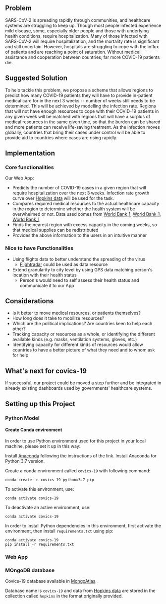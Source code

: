 ## Problem
SARS-CoV-2 is spreading rapidly through communities, and healthcare systems are struggling to keep up. Though most 
people infected experience mild disease, some, especially older people and those with underlying health conditions, 
require hospitalization. Many of those infected with SARS-CoV-2 will require hospitalization, and the mortality rate 
is significant and still uncertain. However, hospitals are struggling to cope with the influx of patients and are 
reaching a point of saturation. Without medical assistance and cooperation between countries, far more COVID-19 
patients die. 

## Suggested Solution
To help tackle this problem, we propose a scheme that allows regions to predict how many COVID-19 patients they will 
have to provide in-patient medical care for in the next 3 weeks -- number of weeks still needs to be determined. 
This will be achieved by modelling the infection rate. Regions that will not have enough resources to cope with their 
COVID-19 patients in any given week will be matched with regions that will have a surplus of medical resources in the 
same given time, so that the burden can be shared and more patients can receive life-saving treatment. As the infection 
moves globally, countries that bring their cases under control will be able to provide aid to countries where cases are 
rising rapidly.

## Implementation
### Core functionalities
Our Web App:
   * Predicts the number of COVID-19 cases in a given region that will require hospitalization over the next 3 weeks. 
     Infection rate growth curve over [Hopkins data](https://covid19api.com/#details) will be used for the task.
   * Compares required medical resources to the actual healthcare capacity in the region to determine whether the health 
     system will be overwhelmed or not. Data used comes from 
     [World Bank_1](https://data.worldbank.org/indicator/sh.med.beds.zs), 
     [World Bank_1](https://data.worldbank.org/indicator/SH.MED.NUMW.P3?locations=AU),
     [World Bank_1](https://data.worldbank.org/indicator/SH.MED.PHYS.ZS)
   * Finds the nearest region with excess capacity in the coming weeks, so that medical supplies can be redistributed
   * Provides the above information to the users in an intuitive manner

### Nice to have Functionalities
* Using flights data to better understand the spreading of the virus
    * [Flightradar](https://www.flightradar24.com/data) could be used as data resource
* Extend granularity to city level by using GPS data matching person's location with their health status
   * Person's would need to self assess their health status and communicate it to our App

## Considerations
   * Is it better to move medical resources, or patients themselves?
   * How long does it take to mobilize resources?
   * Which are the political implications? Are countries keen to help each other?
   * Tracking capacity or resources as a whole, or identifying the different available kinds (e.g. masks, ventilation 
     systems, gloves, etc.)
   * Identifying capacity for different kinds of resources would allow countries to have a better picture of what they 
     need and to whom ask for help

## What's next for covics-19
If successful, our project could be moved a step further and be integrated in already existing dashboards used by 
governments' healthcare systems.

## Setting up this Project

### Python Model

#### Create Conda environment
In order to use Python environment used for this project in your local machine, please set it up in this way:

Install [Anaconda](https://docs.conda.io/projects/conda/en/latest/user-guide/install/linux.html) following the
instructions of the link. Install Anaconda for Python 3.7 version.

Create a conda environment called `covics-19` with following command:
```
conda create -n covics-19 python=3.7 pip
```

To activate this environment, use:
```
conda activate covics-19
```

To deactivate an active environment, use:
```
conda activate covics-19
```

In order to install Python dependencies in this environment, first activate the environment, then install 
`requirements.txt` using pip:
```
conda activate covics-19
pip install -r requirements.txt
```

### Web App

### MOngoDB database
Covics-19 database available in [MongoAtlas](https://account.mongodb.com/account/login).

Database name is `covics-19` and data from [Hopkins data](https://covid19api.com/#details) are stored in the collection
called `hopkins` in the format originally provided.